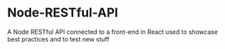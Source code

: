 # Node-RESTful-API
A Node RESTful API connected to a front-end in React used to showcase best practices and to test new stuff

